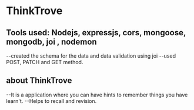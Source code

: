 # ThinkTrove

## Tools used: Nodejs, expressjs, cors, mongoose, mongodb, joi , nodemon
--created the schema for the data and data validation using joi
--used POST, PATCH and GET method.

## about ThinkTrove 
--It is a application where you can have hints to remember things you have learn't.
--Helps to recall and revision.
